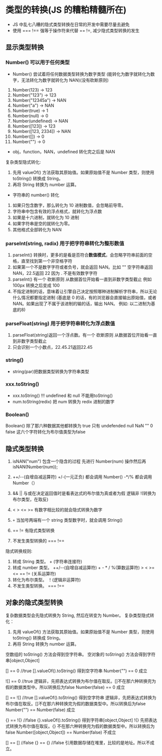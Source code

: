 # 类型的转换(JS 的糟粕精髓所在)

* JS 中乱七八糟的隐式类型转换在日常的开发中需要尽量去避免
* 使用 === !== 强等于操作符来代替 == !=, 减少隐式类型转换的发生

## 显示类型转换

### Number() 可以用于任何类型

* Number() 尝试着将任何数据类型转换为数字类型  (能转化为数字就转化为数字，无法转化为数字就转化为 NAN)(没有砍断原则)

1. Number(123)           -> 123
2. Number("123")         -> 123
3. Number("12345a")      -> NAN
4. Number("a")           -> NAN
5. Number(true)          -> 1
6. Number(null)          -> 0
7. Number(undefined)     -> NAN
8. Number([123])         -> 123
9. Number([123, 2334])   -> NAN
10. Number([])           -> 0
11. Number("")           -> 0

* obj，function，NAN，undefined 转化完之后是 NAN

复杂类型隐式转化:

1. 先用 valueOf() 方法获取其原始值。如果原始值不是 Number 类型，则使用 toString() 转换成 String。
2. 再将 String 转换为 number 运算。

* 字符串的 number() 转化

1. 如果只包含数字，那么转化为 10 进制数值，会忽略前导零。
2. 字符串中包含有效的浮点格式，就转化为浮点数
3. 如果是十六进制，就转化为 10 进制
4. 如果字符串是空的就转化为零。
5. 其他格式全部转化为 NAN

### parseInt(string, radix) 用于把字符串转化为整形数值

1. parseInt() 转换时，更多的是看是否符合**数值模式**，会忽略字符串前面的空格，直至找到第一个非空格字符
2. 如果第一个不是数字字符或者负号，就会返回 NAN。比如 "" 空字符串返回 NAN，22.5返回 22 因为 . 不是有效数字字符
3. parseInt() 有一个 砍断原则 从数据首位开始看一直到非数字类型截止 例如 100px 转换之后变成 100
4. 不指定进制的话，意味着让引擎自己决定按照哪种进制解析字符串，所以无论什么情况都要指定进制 (基底是 0 的话，有的浏览器会直接输出原始值，或者 NAN。如果出现了不属于该进制的输的话，输出 NAN。 例如: 以二进制为基底的8)

### parseFloat(string) 用于把字符串转化为浮点数值

1. parseFloat(string)返回一个浮点数。有一个 砍断原则 从数据首位开始看一直到非数字类型截止
2. 只会识别一个小数点，22.45.21返回22.45

### string()

* string(par)把数据类型转换为字符串类型

### xxx.toString()

* xxx.toString() !!! undefined 和 null 不能用toString()
* num.toString(redix) 把 num 转换为 redix 进制的数字

### Boolean()

Boolean() 除了那六种数据其他都转换为 true 只有 undefended null NaN "" 0 false 这六个字符转化为布尔值类型为false

## 隐式类型转换

1. isNAN("num") 包含一个隐含的过程 先进行 Number(num) 操作然后再 isNAN(Number(num));

2. ++/--(自增自减运算符)    +/-(一元正负) 都会调用 Number()
 -*/% 都会调用 Number（）

3. && || 与或在决定返回值时是看表达式的布尔值为真或者为假 逻辑非 !(转换为布尔类型，在取反)

4. < > <= >= 有数字相比较的就会隐式转换为数字

5. ```+``` 当加号两端有一个 string 类型数字时，就会调用 String()

6. == != 有隐式类型转换

7. 不发生类型转换的 ===  !==

隐式转换规则:

1. 转成 String 类型。  + (字符串连接符)
2. 转成 number 类型。  ++/--(自增自减运算符) + - * / %(算数运算符) > < >= <= == != (关系运算符)
3. 转化为布尔类型。 ！(逻辑非运算符)
4. 不发生类型转换。 ===  !==

## 对象的隐式类型转换

复杂数据类型会先隐式转换为 String, 然后在转变为 Number。
复杂类型隐式转化：

1. 先用 valueOf() 方法获取其原始值。如果原始值不是 Number 类型，则使用 toString() 转换成 String。
2. 再将 String 转换为 number 运算。

空数组的 toString() 方法会得到空字符串。
空对象的 toString() 方法会得到字符串[object,Object]

[] == 0    //true
[].valueOf().toString() 得到空字符串
Number("") == 0 成立

![] == 0  //true
逻辑非，先把表达式转换为布尔值在取反。[]不在那六种转换完为假的数据类型中。所以转换后为false
Number(false) == 0 成立

[] == ![]  //true
[].valueOf().toString() 得到空字符串
逻辑非，先把表达式转换为布尔值在取反。[]不在那六种转换完为假的数据类型中。所以转换后为false
Number("") == Number(false)  成立

{} == !{}  //false
{}.valueOf().toString() 得到字符串[object,Object]
!{} 先把表达式转换为布尔值在取反。{} 不在那六种转换完为假的数据类型中。所以转换后为false
Number([object,Object]) == Number(false)  不成立

[] == [] //false
{} == {} //false
引用数据存储在堆里，比较的是地址。所以不成立。
